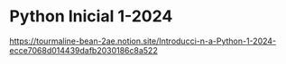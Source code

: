 # Python Inicial 1-2024

https://tourmaline-bean-2ae.notion.site/Introducci-n-a-Python-1-2024-ecce7068d014439dafb2030186c8a522
